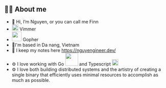 ## 👨‍💻 About me
- 👋 Hi, I’m Nguyen, or you can call me Finn
- <img src="https://upload.wikimedia.org/wikipedia/commons/thumb/9/9f/Vimlogo.svg/240px-Vimlogo.svg.png" width="20"> Vimmer
- <img src="https://go.dev/images/gophers/pilot-bust.svg" width="30"> Gopher
- 📍I'm based in Da nang, Vietnam
- 📝 I keep my notes here https://nguyengineer.dev/
- ⚙️ I love working with Go <img src="https://go.dev/images/go-logo-white.svg" width="40">
 and Typescript <img src="https://www.typescriptlang.org/icons/icon-144x144.png" width="20">
- ⚙️ I love both building distributed systems and the artistry of creating a single binary that efficiently uses minimal resources to accomplish as much as possible.
